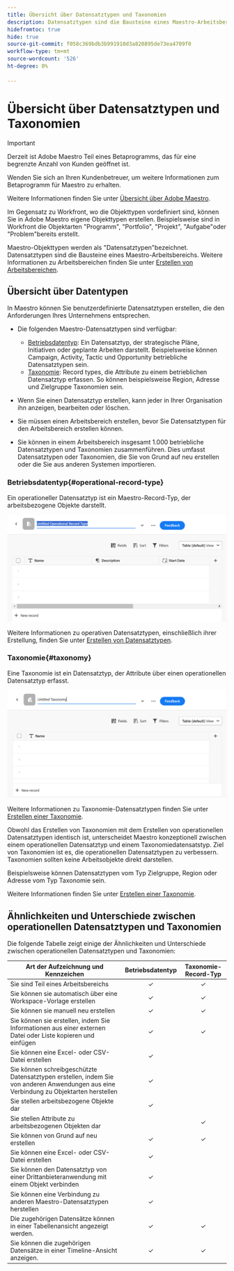 ```yaml
---
title: Übersicht über Datensatztypen und Taxonomien
description: Datensatztypen sind die Bausteine eines Maestro-Arbeitsbereichs.
hidefromtoc: true
hide: true
source-git-commit: f058c369bdb3b991910d3a820895de73ea4709f0
workflow-type: tm+mt
source-wordcount: '526'
ht-degree: 0%

---
```



<!--udpate the metadata with real information when making this avilable in TOC and in the left nav-->

# Übersicht über Datensatztypen und Taxonomien

>[!IMPORTANT]
>
>Derzeit ist Adobe Maestro Teil eines Betaprogramms, das für eine begrenzte Anzahl von Kunden geöffnet ist.
>
>Wenden Sie sich an Ihren Kundenbetreuer, um weitere Informationen zum Betaprogramm für Maestro zu erhalten.
>
>Weitere Informationen finden Sie unter [Übersicht über Adobe Maestro](../maestro-overview.md).

Im Gegensatz zu Workfront, wo die Objekttypen vordefiniert sind, können Sie in Adobe Maestro eigene Objekttypen erstellen. Beispielsweise sind in Workfront die Objektarten &quot;Programm&quot;, &quot;Portfolio&quot;, &quot;Projekt&quot;, &quot;Aufgabe&quot;oder &quot;Problem&quot;bereits erstellt.

Maestro-Objekttypen werden als &quot;Datensatztypen&quot;bezeichnet. Datensatztypen sind die Bausteine eines Maestro-Arbeitsbereichs. Weitere Informationen zu Arbeitsbereichen finden Sie unter [Erstellen von Arbeitsbereichen](../architecture-and-fields/create-workspaces.md).

## Übersicht über Datentypen

In Maestro können Sie benutzerdefinierte Datensatztypen erstellen, die den Anforderungen Ihres Unternehmens entsprechen.

* Die folgenden Maestro-Datensatztypen sind verfügbar:

   * [Betriebsdatentyp](#operational-record-type): Ein Datensatztyp, der strategische Pläne, Initiativen oder geplante Arbeiten darstellt. Beispielsweise können Campaign, Activity, Tactic und Opportunity betriebliche Datensatztypen sein.
   * [Taxonomie](#taxonomy): Record types, die Attribute zu einem betrieblichen Datensatztyp erfassen. So können beispielsweise Region, Adresse und Zielgruppe Taxonomien sein.

* Wenn Sie einen Datensatztyp erstellen, kann jeder in Ihrer Organisation ihn anzeigen, bearbeiten oder löschen. <!--this will change with access levels and permissions-->
* Sie müssen einen Arbeitsbereich erstellen, bevor Sie Datensatztypen für den Arbeitsbereich erstellen können.
* Sie können in einem Arbeitsbereich insgesamt 1.000 betriebliche Datensatztypen und Taxonomien zusammenführen. Dies umfasst Datensatztypen oder Taxonomien, die Sie von Grund auf neu erstellen oder die Sie aus anderen Systemen importieren.

### Betriebsdatentyp{#operational-record-type}

Ein operationeller Datensatztyp ist ein Maestro-Record-Typ, der arbeitsbezogene Objekte darstellt.

![](assets/operational-record-type-blank.png)

Weitere Informationen zu operativen Datensatztypen, einschließlich ihrer Erstellung, finden Sie unter [Erstellen von Datensatztypen](../architecture-and-fields/create-record-types.md).

### Taxonomie{#taxonomy}

Eine Taxonomie ist ein Datensatztyp, der Attribute über einen operationellen Datensatztyp erfasst.

![](assets/taxonomy-record-type-blank.png)

Weitere Informationen zu Taxonomie-Datensatztypen finden Sie unter [Erstellen einer Taxonomie](../architecture-and-fields/create-a-taxonomy.md).

Obwohl das Erstellen von Taxonomien mit dem Erstellen von operationellen Datensatztypen identisch ist, unterscheidet Maestro konzeptionell zwischen einem operationellen Datensatztyp und einem Taxonomiedatensatstyp. Ziel von Taxonomien ist es, die operationellen Datensatztypen zu verbessern. Taxonomien sollten keine Arbeitsobjekte direkt darstellen.  <!--this is no longer true, but might be later?!: A taxonomy is a record without dates, like a static list of attributes.-->

<!--mimic what you did above for operational record types to say that we can also import taxonomies from other applications too - this will be possible later; for example Team would be a taxonomy record type, etc -->

Beispielsweise können Datensatztypen vom Typ Zielgruppe, Region oder Adresse vom Typ Taxonomie sein.

Weitere Informationen finden Sie unter [Erstellen einer Taxonomie](../architecture-and-fields/create-a-taxonomy.md).

## Ähnlichkeiten und Unterschiede zwischen operationellen Datensatztypen und Taxonomien

Die folgende Tabelle zeigt einige der Ähnlichkeiten und Unterschiede zwischen operationellen Datensatztypen und Taxonomien:

| Art der Aufzeichnung und Kennzeichen | Betriebsdatentyp | Taxonomie-Record-Typ |
|-------------------------------------------------------------|:-----------------------:|:--------------------:|
| Sie sind Teil eines Arbeitsbereichs | ✓ | ✓ |
| Sie können sie automatisch über eine Workspace-Vorlage erstellen | ✓ | ✓ |
| Sie können sie manuell neu erstellen | ✓ | ✓ |
| Sie können sie erstellen, indem Sie Informationen aus einer externen Datei oder Liste kopieren und einfügen | ✓ | ✓ |
| Sie können eine Excel- oder CSV-Datei erstellen | ✓ |                     |
| Sie können schreibgeschützte Datensatztypen erstellen, indem Sie von anderen Anwendungen aus eine Verbindung zu Objektarten herstellen | ✓ |                     |
| Sie stellen arbeitsbezogene Objekte dar | ✓ |                      |
| Sie stellen Attribute zu arbeitsbezogenen Objekten dar |                         | ✓ |
| Sie können von Grund auf neu erstellen | ✓ | ✓ |
| Sie können eine Excel- oder CSV-Datei erstellen | ✓ |                      |
| Sie können den Datensatztyp von einer Drittanbieteranwendung mit einem Objekt verbinden | ✓ |                      |
| Sie können eine Verbindung zu anderen Maestro-Datensatztypen herstellen | ✓ |                    |
| Die zugehörigen Datensätze können in einer Tabellenansicht angezeigt werden. | ✓ | ✓ |
| Sie können die zugehörigen Datensätze in einer Timeline-Ansicht anzeigen. | ✓ | ✓ |
